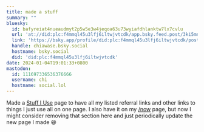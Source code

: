 ```yaml
---
title: made a stuff
summary: ""
bluesky:
  id: bafyreiat4nueaudmyt2p5w5e3w4jeqoa63u73wyiafdhlanktw7lx7cvlu
  url: 'at://did:plc:f4mmql45u3lfj6iltwjvtcdk/app.bsky.feed.post/3ki5mnwzfxw2m'
  link: 'https://bsky.app/profile/did:plc:f4mmql45u3lfj6iltwjvtcdk/post/3ki5mnwzfxw2m'
  handle: chiawase.bsky.social
  hostname: bsky.social
  did: 'did:plc:f4mmql45u3lfj6iltwjvtcdk'
date: 2024-01-04T19:01:33+0800
mastodon:
  id: 111697336536376666
  username: chi
  hostname: social.lol
---
```


Made a [Stuff I Use](https://chisenires.design/stuff-i-use/) page to have all my listed referral links and other links to things I just use all on one page. I also have it on my [/now](https://chi.omg.lol/now) page, but now I might consider removing that section here and just periodically update the new page I made 😆
